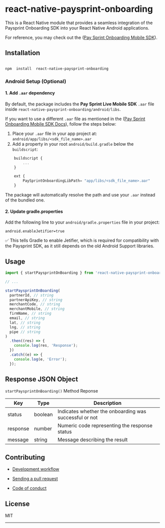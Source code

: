 # react-native-paysprint-onboarding

This is a React Native module that provides a seamless integration of the Paysprint Onboarding SDK into your React Native Android applications.

For reference, you may check out the ([Pay Sprint Onboarding Mobile SDK](https://pay-sprint.readme.io/reference/onboarding-mobile-sdk)).

## Installation

```sh

npm  install  react-native-paysprint-onboarding

```

### Android Setup (Optional)

#### 1. Add `.aar` dependency

By default, the package includes the **Pay Sprint Live Mobile SDK** `.aar` file inside `react-native-paysprint-onboarding/android/libs`.

If you want to use a different `.aar` file as mentioned in the ([Pay Sprint Onboarding Mobile SDK Docs](https://pay-sprint.readme.io/reference/onboarding-mobile-sdk)), follow the steps below:

1. Place your `.aar` file in your app project at:
   `android/app/libs/<sdk_file_name>.aar`
2. Add a property in your root `android/build.gradle` below the `buildscript`:

```js
	buildscript {
		...
	}

	ext {
	    PaySprintOnboardingLibPath= "app/libs/<sdk_file_name>.aar"
	}
```

The package will automatically resolve the path and use your `.aar` instead of the bundled one.

#### 2. Update gradle.properties

Add the following line to your `android/gradle.properties` file in your project:

```properties
android.enableJetifier=true
```

✅ This tells Gradle to enable Jetifier, which is required for compatibility with the Paysprint SDK, as it still depends on the old Android Support libraries.

## Usage

```js
import { startPaysprintOnBoarding } from 'react-native-paysprint-onboarding';

// ...

startPaysprintOnBoarding(
  partnerId, // string
  partnerApiKey, // string
  merchantCode, // string
  merchantMobile, // string
  firmName, // string
  email, // string
  lat, // string
  lng, // string
  pipe // string
)
  .then((res) => {
    console.log(res, 'Response');
  })
  .catch((e) => {
    console.log(e, 'Error');
  });
```

## Response JSON Object

`startPaysprintOnBoarding()` Method Reponse

| Key      | Type    | Description                                            |
| -------- | ------- | ------------------------------------------------------ |
| status   | boolean | Indicates whether the onboarding was successful or not |
| response | number  | Numeric code representing the response status          |
| message  | string  | Message describing the result                          |

## Contributing

- [Development workflow](CONTRIBUTING.md#development-workflow)

- [Sending a pull request](CONTRIBUTING.md#sending-a-pull-request)

- [Code of conduct](CODE_OF_CONDUCT.md)

## License

MIT

---
